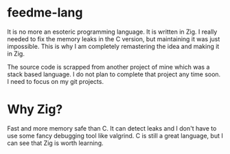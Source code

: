 # feedme-lang
It is no more an esoteric programming language.
It is written in Zig. I really needed to fix the memory leaks in the C version, but maintaining it was just impossible. This is why I am completely remastering the idea and making it in Zig.

The source code is scrapped from another project of mine which was a stack based language.
I do not plan to complete that project any time soon. I need to focus on my git projects.

# Why Zig?
Fast and more memory safe than C.
It can detect leaks and I don't have to use some fancy debugging tool like valgrind.
C is still a great language, but I can see that Zig is worth learning.

